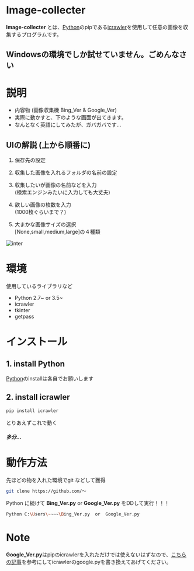 # Image-collecter

**Image-collecter** とは、[Python](https://www.python.org/)のpipである[icrawler](https://icrawler.readthedocs.io/en/latest/)を使用して任意の画像を収集するプログラムです。  

## Windowsの環境でしか試せていません。ごめんなさい

# 説明
* 内容物 (画像収集機 Bing_Ver & Google_Ver)
* 実際に動かすと、下のような画面が出てきます。  
* なんとなく英語にしてみたが、ガバガバです...  

## UIの解説 (上から順番に)

1. 保存先の設定

2. 収集した画像を入れるフォルダの名前の設定

3. 収集したいが画像の名前などを入力  
   (検索エンジンみたいに入力しても大丈夫)

4. 欲しい画像の枚数を入力  
   (1000枚ぐらいまで？)

5. 大まかな画像サイズの選択  
   [None,small,medium,large]の４種類


![inter](https://user-images.githubusercontent.com/55323475/88475969-99fc7500-cf6f-11ea-9137-d2ac59d52196.png)

# 環境

使用しているライブラリなど

* Python 2.7~ or 3.5~
* icrawler
* tkinter
* getpass 

# インストール
## 1. install Python  

[Python](https://www.python.org/)のinstallは各自でお願いします

## 2. install icrawler
```bash
pip install icrawler
```

とりあえずこれで動く  
##### 多分...

# 動作方法

先ほどの物を入れた環境でgit などして獲得

```bash
git clone https://github.com/～
```

Python に続けて **Bing_Ver.py** or **Google_Ver.py** をDDして実行！！！

```bash
Python C:\Users\~~~~\Bing_Ver.py  or  Google_Ver.py
```

# Note

**Google_Ver.py**はpipのicrawlerを入れただけでは使えないはずなので、[こちらの記事](https://qiita.com/Yossy_Hal/items/48f43a477d9cdd2af40a)を参考にしてicrawlerのgoogle.pyを書き換えてあげてください。
